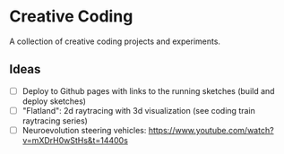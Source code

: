 # Creative Coding
A collection of creative coding projects and experiments.

## Ideas

- [ ] Deploy to Github pages with links to the running sketches (build and deploy sketches)
- [ ] "Flatland": 2d raytracing with 3d visualization (see coding train raytracing series)
- [ ] Neuroevolution steering vehicles: https://www.youtube.com/watch?v=mXDrH0wStHs&t=14400s
